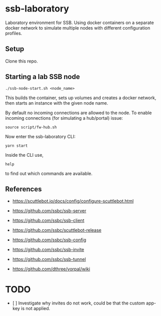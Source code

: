 # ssb-laboratory

Laboratory environment for SSB. Using docker containers on a separate docker network to simulate multiple nodes
with different configuration profiles. 

## Setup

Clone this repo.

## Starting a lab SSB node

    ./ssb-node-start.sh <node_name>
    
This builds the container, sets up volumes and creates a docker network, then starts an instance with the given node name.

By default no incoming connections are allowed to the node. To enable incoming connections (for simulating a hub/portal) issue:

    source script/fw-hub.sh

Now enter the ssb-laboratory CLI:

    yarn start
    
Inside the CLI use,

    help
    
to find out which commands are available.
    
## References

- <https://scuttlebot.io/docs/config/configure-scuttlebot.html>
- <https://github.com/ssbc/ssb-server>

- <https://github.com/ssbc/ssb-client>
- <https://github.com/ssbc/scuttlebot-release>

- <https://github.com/ssbc/ssb-config>
- <https://github.com/ssbc/ssb-invite>
- <https://github.com/ssbc/ssb-tunnel>
- <https://github.com/dthree/vorpal/wiki>

# TODO

- [ ] Investigate why invites do not work, could be that the custom app-key is not applied.
